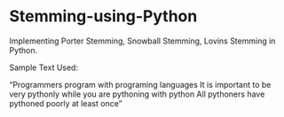 # Stemming-using-Python
Implementing Porter Stemming, Snowball Stemming, Lovins Stemming in Python.

Sample Text Used:

“Programmers program with programing languages It is important to be very pythonly while you are pythoning with python All pythoners have pythoned poorly at least once”
